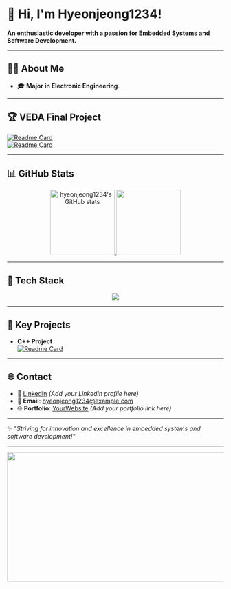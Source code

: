
<!--
**hyeonjeong1234/hyeonjeong1234** is a ✨ _special_ ✨ repository because its `README.md` (this file) appears on your GitHub profile.

Here are some ideas to get you started:

- 🔭 I’m currently working on ...
- 🌱 I’m currently learning ...
- 👯 I’m looking to collaborate on ...
- 🤔 I’m looking for help with ...
- 💬 Ask me about ...
- 📫 How to reach me: ...
- 😄 Pronouns: ...
- ⚡ Fun fact: ...

## Hi there 👋
VEDA 최종프로젝트<br/>
[![Readme Card](https://github-readme-stats.vercel.app/api/pin/?username=VedaHighPass&repo=veda-qt-highpass-client)](https://github.com/anuraghazra/github-readme-stats)
[![Readme Card](https://github-readme-stats.vercel.app/api/pin/?username=VedaHighPass&repo=veda-qt-highpass-server)](https://github.com/anuraghazra/github-readme-stats)
<br/>
[![hyeonjeong1234's GitHub stats](https://github-readme-stats.vercel.app/api?username=hyeonjeong1234&show=reviews,discussions_started,discussions_answered,prs_merged,prs_merged_percentage&show_icons=true)](https://github.com/anuraghazra/github-readme-stats)
-->
# 👋 Hi, I'm Hyeonjeong1234!

**An enthusiastic developer with a passion for Embedded Systems and Software Development.**

---

## 🙋‍♂️ About Me
- 🎓 **Major in Electronic Engineering**.

---

## 🏆 VEDA Final Project
[![Readme Card](https://github-readme-stats.vercel.app/api/pin/?username=VedaHighPass&repo=veda-qt-highpass-client)](https://github.com/VedaHighPass/veda-qt-highpass-client)  
[![Readme Card](https://github-readme-stats.vercel.app/api/pin/?username=VedaHighPass&repo=veda-qt-highpass-server)](https://github.com/VedaHighPass/veda-qt-highpass-server)

---

## 📊 GitHub Stats
<div align="center">
  <a href="https://github.com/anuraghazra/github-readme-stats">
    <img height="150em" src="https://github-readme-stats.vercel.app/api?username=hyeonjeong1234&show=reviews,discussions_started,discussions_answered,prs_merged,prs_merged_percentage&show_icons=true" alt="hyeonjeong1234's GitHub stats" />
  </a>
  <a href="https://github.com/anuraghazra/github-readme-stats">
    <img height="150em" src="https://github-readme-stats.vercel.app/api/top-langs/?username=hyeonjeong1234&layout=compact&theme=radical" />
  </a>
</div>

---

## 🔧 Tech Stack
<div align="center">
  <img src="https://skillicons.dev/icons?i=c,cpp,python,git,cmake,raspberrypi,ros,opencv" />
</div>

---

## 🏅 Key Projects
- **C++ Project**<br/>
  [![Readme Card](https://github-readme-stats.vercel.app/api/pin/?username=parseyoung&repo=Oliveyoung)](https://github.com/parseyoung/Oliveyoung)
---

## 🌐 Contact
- 💼 [LinkedIn](#) *(Add your LinkedIn profile here)*
- 📧 **Email**: hyeonjeong1234@example.com  
- 🌐 **Portfolio**: [YourWebsite](#) *(Add your portfolio link here)*

---

✨ *"Striving for innovation and excellence in embedded systems and software development!"*

---

<a href="https://www.gitanimals.org/en_US?utm_medium=image&utm_source=hyeonjeong1234&utm_content=farm">
<img
  src="https://render.gitanimals.org/farms/hyeonjeong1234"
  width="600"
  height="300"
/>
</a>
